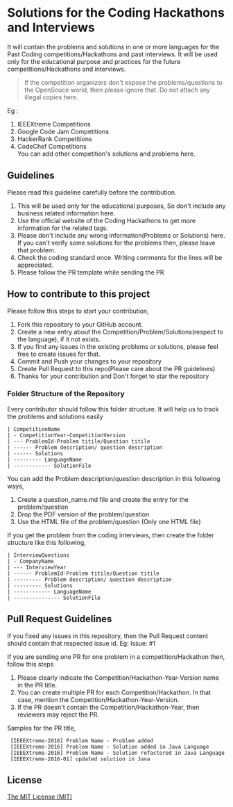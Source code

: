 # Solutions for the Coding Hackathons and Interviews

It will contain the problems and solutions in one or more languages for the Past Coding competitions/Hackathons and past interviews. It will be used only for the educational purpose and practices for the future competitions/Hackathons and interviews.

> If the competition organizers don't expose the problems/questions to the OpenSouce world, then please ignore that. Do not attach any illegal copies here. 

Eg : 
 1. IEEEXtreme Competitions
 2. Google Code Jam Competitions
 3. HackerRank Competitions
 4. CodeChef Competitions<br>
You can add other competition's solutions and problems here.
 
 ## Guidelines

Please read this guideline carefully before the contribution. 
 1. This will be used only for the educational purposes, So don't include any business related information here.
 2. Use the official website of the Coding Hackathons to get more information for the related tags.
 2. Please don't include any wrong information(Problems or Solutions) here. If you can't verify some solutions for the problems then, please leave that problem.
 3. Check the coding standard once. Writing comments for the lines will be appreciated.
 4. Please follow the PR template while sending the PR
 
 ## How to contribute to this project

Please follow this steps to start your contribution,

 1. Fork this repository to your GitHub account.
 2. Create a new entry about the Competition/Problem/Solutions(respect to the language), if it not exists.
 3. If you find any issues in the existing problems or solutions, please feel free to create issues for that.
 3. Commit and Push your changes to your repository
 4. Create Pull Request to this repo(Please care about the PR guidelines)
 5. Thanks for your contribution and Don't forget to star the repository
 
 ### Folder Structure of the Repository
 
 Every contributor should follow this folder structure. It will help us to track the problems and solutions easily
 
 ````
 | CompetitionName
 | - CompetitionYear-CompetitionVersion
 | --- ProblemId-Problem titile/Question titile
 | ------ Problem description/ question description
 | ------ Solutions
 | --------- LanguageName
 | ------------ SolutionFile
 ````
You can add the Problem description/question description in this following ways,
 1. Create a question_name.md file and create the entry for the problem/question
 2. Drop the PDF version of the problem/question
 3. Use the HTML file of the problem/question (Only one HTML file)

If you get the problem from the coding interviews, then create the folder structure like this following,

 ````
 | InterviewQuestions
 | - CompanyName
 | --- InterviewYear
 | ------ ProblemId-Problem titile/Question titile
 | --------- Problem description/ question description
 | --------- Solutions
 | ------------ LanguageName
 | --------------- SolutionFile
 ````
 
## Pull Request Guidelines

If you fixed any issues in this repository, then the Pull Request content should contain that respected issue id.
Eg: Issue: #1

If you are sending one PR for one problem in a competition/Hackathon then, follow this steps
 1. Please clearly indicate the Competition/Hackathon-Year-Version name in the PR title. 
 2. You can create multiple PR for each Competition/Hackathon. In that case, mention the Competition/Hackathon-Year-Version. 
 3. If the PR doesn't contain the Competition/Hackathon-Year, then reviewers may reject the PR.

Samples for the PR title, 

````
 [IEEEXtreme-2016] Problem Name - Problem added
 [IEEEXtreme-2016] Problem Name - Solution added in Java Language
 [IEEEXtreme-2016] Problem Name - Solution refactored in Java Language 
 [IEEEXtreme-2016-01] updated solution in Java
````

## License

[The MIT License (MIT)](https://github.com/Thuva4/Algorithms_Example/blob/master/LICENSE)

